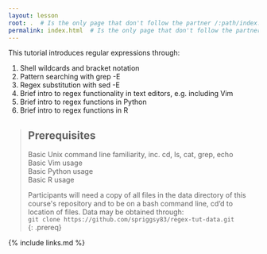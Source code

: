 ```yaml
---
layout: lesson
root: .  # Is the only page that don't follow the partner /:path/index.html
permalink: index.html  # Is the only page that don't follow the partner /:path/index.html
---
```

This tutorial introduces regular expressions through:
1. Shell wildcards and bracket notation
2. Pattern searching with grep -E
3. Regex substitution with sed -E
4. Brief intro to regex functionality in text editors, e.g. including Vim
5. Brief intro to regex functions in Python
6. Brief intro to regex functions in R

> ## Prerequisites
>
> Basic Unix command line familiarity, inc. cd, ls, cat, grep, echo  
> Basic Vim usage  
> Basic Python usage  
> Basic R usage  
>  
> Participants will need a copy of all files in the data directory of this course's repository 
> and to be on a bash command line, cd’d to location of files.
> Data may be obtained through:  
> ```git clone https://github.com/spriggsy83/regex-tut-data.git```  
{: .prereq}

{% include links.md %}
